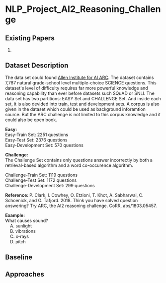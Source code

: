 # NLP_Project_AI2_Reasoning_Challenge

## Existing Papers
1. 

## Dataset Description
The data set could found [Allen Institute for AI ARC](https://leaderboard.allenai.org/arc/submissions/public). The dataset contains 7,787 natural grade-school level multiple-choice SCIENCE questions. This dataset's level of difficulty requires far more powerful knowledge and reasoning capability than ever before datasets such SQuAD or SNLI. The data set has two partitions: EASY Set and CHALLENGE Set. And inside each set, it is also devided into train, test and development sets. A corpus is also given in the dataset which could be used as background inforamtion source. But the ARC challenge is not limited to this corpus knowledge and it could also be open book.

<b> Easy: </b>  
Easy-Train Set: 2251 questions  
Easy-Test Set: 2376 questions  
Easy-Development Set: 570 questions  

<b> Challenge: </b>  
The Challenge Set contains only questions answer incorrectly by both a retrieval-based algorithm and a word co-occurence algorithm.  

Challenge-Train Set: 1119 questions  
Challenge-Test Set: 1172 questions  
Challenge-Development Set: 299 questions  

<b> Reference: </b> 
P. Clark, I. Cowhey, O. Etzioni, T. Khot, A. Sabharwal, C. Schoenick, and O. Tafjord. 2018. Think you have solved question answering? Try ARC, the AI2 reasoning challenge. CoRR, abs/1803.05457.

<b> Example: </b>  
What causes sound?  
&nbsp; &nbsp; A. sunlight  
&nbsp; &nbsp; B. vibrations  
&nbsp; &nbsp; C. x-rays  
&nbsp; &nbsp; D. pitch  
## Baseline

## Approaches
